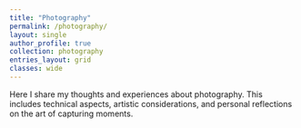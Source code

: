 ```yaml
---
title: "Photography"
permalink: /photography/
layout: single
author_profile: true
collection: photography
entries_layout: grid
classes: wide
---
```


Here I share my thoughts and experiences about photography. This includes technical aspects, artistic considerations, and personal reflections on the art of capturing moments. 